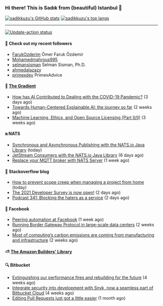 ### Hi there! This is Sadık from (beautiful) Istanbul 👋

[![sadikkuzu's GitHub stats](https://github-readme-stats.vercel.app/api?username=sadikkuzu&show_icons=true&theme=dark&hide=stars&hide_title=true)](https://github.com/sadikkuzu)
[![sadikkuzu's top langs](https://github-readme-stats.vercel.app/api/top-langs/?username=sadikkuzu&langs_count=6&layout=compact&theme=dark&hide_title=true)](https://github.com/sadikkuzu)

---

[![Update-action status](https://github.com/sadikkuzu/sadikkuzu/actions/workflows/sadikkuzu.yml/badge.svg)](https://github.com/sadikkuzu/sadikkuzu/actions/workflows/sadikkuzu.yml)

#### 🔭 Check out my recent followers

- [FarukOzderim](https://github.com/FarukOzderim) Ömer Faruk Özdemir
- [Mohamedmahrous995](https://github.com/Mohamedmahrous995) 
- [selmansisman](https://github.com/selmansisman) Selman Sisman, Ph.D.
- [ahmedalazazy](https://github.com/ahmedalazazy) 
- [primexdev](https://github.com/primexdev) PrimexAdvice


#### 🔻 [The Gradient](https://thegradient.pub)

- [How has AI Contributed to Dealing with the COVID-19 Pandemic?](https://thegradient.pub/how-has-ai-contributed-to-dealing-with-the-covid-19-pandemic/) (3 days ago)
- [Towards Human-Centered Explainable AI: the journey so far](https://thegradient.pub/human-centered-explainable-ai/) (2 weeks ago)
- [Machine Learning, Ethics, and Open Source Licensing (Part II/II)](https://thegradient.pub/machine-learning-ethics-and-open-source-licensing-2/) (3 weeks ago)


#### 🔛 NATS

- [Synchronous and Asynchronous Publishing with the NATS.io Java Library](https://nats.io/blog/sync-async-publish-java-client/) (today)
- [JetStream Consumers with the NATS.io Java Library](https://nats.io/blog/jetstream-java-client-03-consume/) (6 days ago)
- [Replace your MQTT broker with NATS Server](https://nats.io/blog/replace-your-mqtt-broker-with-nats/) (1 week ago)


#### 📰 Stackoverflow blog

- [How to prevent scope creep when managing a project from home](https://stackoverflow.blog/2021/05/27/how-to-prevent-scope-creep-when-managing-a-project-from-home/) (today)
- [The 2021 Developer Survey is now open!](https://stackoverflow.blog/2021/05/25/the-2021-developer-survey-is-now-open/) (2 days ago)
- [Podcast 341: Blocking the haters as a service](https://stackoverflow.blog/2021/05/25/podcast-341-blocking-the-haters-as-a-service/) (2 days ago)


#### 📢 Facebook

- [Peering automation at Facebook](https://engineering.fb.com/2021/05/20/networking-traffic/peering-automation/) (1 week ago)
- [Running Border Gateway Protocol in large-scale data centers](https://engineering.fb.com/2021/05/13/data-center-engineering/bgp/) (2 weeks ago)
- [Most of computing’s carbon emissions are coming from manufacturing and infrastructure](https://tech.fb.com/sustainable-computing/) (2 weeks ago)


#### ⛅ [The Amazon Builders' Library](https://aws.amazon.com/builders-library/)


#### 🔍 Bitbucket

- [Extinguishing our performance fires and rebuilding for the future](https://bitbucket.org/blog/extinguishing-our-performance-fires-and-rebuilding-for-the-future) (4 weeks ago)
- [Integrate security into development with Snyk, now a seamless part of Bitbucket Cloud](https://bitbucket.org/blog/security-code-scanning) (4 weeks ago)
- [Editing Pull Requests just got a little easier](https://bitbucket.org/blog/editing-pull-requests-just-got-a-little-easier) (1 month ago)


